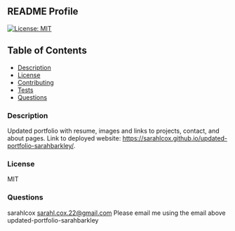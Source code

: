 ## README Profile
  [![License: MIT](https://img.shields.io/badge/License-MIT-yellow.svg)](https://opensource.org/licenses/MIT)
  ## Table of Contents
  * [ Description ](#description)
  * [ License ](#license)
  * [ Contributing ](#contributing)
  * [ Tests ](#tests)
  * [ Questions ](#questions)
  
### Description
Updated portfolio with resume, images and links to projects, contact, and about pages. Link to deployed website: https://sarahlcox.github.io/updated-portfolio-sarahbarkley/.

### License
MIT

### Questions
sarahlcox
sarahl.cox.22@gmail.com
Please email me using the email above
 updated-portfolio-sarahbarkley
